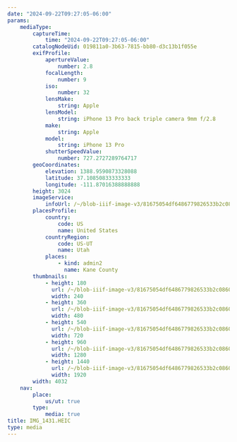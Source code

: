 ```yaml
---
date: "2024-09-22T09:27:05-06:00"
params:
    mediaType:
        captureTime:
            time: "2024-09-22T09:27:05-06:00"
        catalogNodeUid: 019811a0-3b63-7815-bb80-d3c13b1f055e
        exifProfile:
            apertureValue:
                number: 2.8
            focalLength:
                number: 9
            iso:
                number: 32
            lensMake:
                string: Apple
            lensModel:
                string: iPhone 13 Pro back triple camera 9mm f/2.8
            make:
                string: Apple
            model:
                string: iPhone 13 Pro
            shutterSpeedValue:
                number: 727.2727289764717
        geoCoordinates:
            elevation: 1388.9590873328088
            latitude: 37.10850833333333
            longitude: -111.87016388888888
        height: 3024
        imageService:
            infoUrl: /~/blob-iiif-image-v3/81675054df6486779826533b2c086098a1b02290e04051494614f191af7734d4/info.json
        placesProfile:
            country:
                code: US
                name: United States
            countryRegion:
                code: US-UT
                name: Utah
            places:
                - kind: admin2
                  name: Kane County
        thumbnails:
            - height: 180
              url: /~/blob-iiif-image-v3/81675054df6486779826533b2c086098a1b02290e04051494614f191af7734d4/full/240%2C180/0/default.jpg
              width: 240
            - height: 360
              url: /~/blob-iiif-image-v3/81675054df6486779826533b2c086098a1b02290e04051494614f191af7734d4/full/480%2C360/0/default.jpg
              width: 480
            - height: 540
              url: /~/blob-iiif-image-v3/81675054df6486779826533b2c086098a1b02290e04051494614f191af7734d4/full/720%2C540/0/default.jpg
              width: 720
            - height: 960
              url: /~/blob-iiif-image-v3/81675054df6486779826533b2c086098a1b02290e04051494614f191af7734d4/full/1280%2C960/0/default.jpg
              width: 1280
            - height: 1440
              url: /~/blob-iiif-image-v3/81675054df6486779826533b2c086098a1b02290e04051494614f191af7734d4/full/1920%2C1440/0/default.jpg
              width: 1920
        width: 4032
    nav:
        place:
            us/ut: true
        type:
            media: true
title: IMG_1431.HEIC
type: media
---
```

